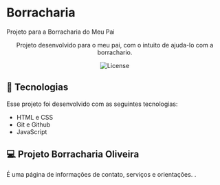 # Borracharia
Projeto para a Borracharia do Meu Pai 

<p align="center">
Projeto desenvolvido para o meu pai, com o intuito de ajuda-lo com a borrachario. <br/>
</p>

<p align="center">
  <img alt="License" src="https://i.ibb.co/qkMdJZJ/borracharia.png">
</p>

## 🚀 Tecnologias

Esse projeto foi desenvolvido com as seguintes tecnologias:

- HTML e CSS
- Git e Github 
- JavaScript

## 💻 Projeto Borracharia Oliveira 

É uma página de informações de contato, serviços e orientações. .



